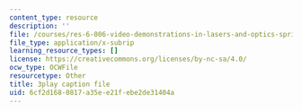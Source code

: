 ```yaml
---
content_type: resource
description: ''
file: /courses/res-6-006-video-demonstrations-in-lasers-and-optics-spring-2008/6cf2d1680817a35ee21febe2de31404a_aEd4FFeBV6U.srt
file_type: application/x-subrip
learning_resource_types: []
license: https://creativecommons.org/licenses/by-nc-sa/4.0/
ocw_type: OCWFile
resourcetype: Other
title: 3play caption file
uid: 6cf2d168-0817-a35e-e21f-ebe2de31404a
---
```

